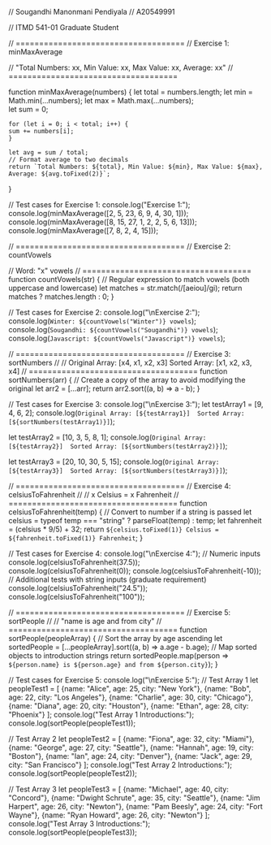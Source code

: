 // Sougandhi Manonmani Pendiyala
// A20549991

// ITMD 541-01 Graduate Student

// ====================================
// Exercise 1: minMaxAverage

// "Total Numbers: xx, Min Value: xx, Max Value: xx, Average: xx"
// ====================================

function minMaxAverage(numbers) {
    let total = numbers.length;
    let min = Math.min(...numbers);
    let max = Math.max(...numbers);    
    let sum = 0;

    for (let i = 0; i < total; i++) {
    sum += numbers[i];
    }

    let avg = sum / total;
    // Format average to two decimals
    return `Total Numbers: ${total}, Min Value: ${min}, Max Value: ${max}, Average: ${avg.toFixed(2)}`;
}

// Test cases for Exercise 1:
console.log("Exercise 1:");
console.log(minMaxAverage([2, 5, 23, 6, 9, 4, 30, 1]));  
console.log(minMaxAverage([8, 15, 27, 1, 2, 2, 5, 6, 13]));  
console.log(minMaxAverage([7, 8, 2, 4, 15]));

// ====================================
// Exercise 2: countVowels

// Word: "x" vowels
// ====================================
function countVowels(str) {
    // Regular expression to match vowels (both uppercase and lowercase)
    let matches = str.match(/[aeiou]/gi);
    return matches ? matches.length : 0;
}

// Test cases for Exercise 2:
console.log("\nExercise 2:");
console.log(`Winter: ${countVowels("Winter")} vowels`);
console.log(`Sougandhi: ${countVowels("Sougandhi")} vowels`);
console.log(`Javascript: ${countVowels("Javascript")} vowels`);


// ====================================
// Exercise 3: sortNumbers
//
// Original Array: [x4, x1, x2, x3]  Sorted Array: [x1, x2, x3, x4]
// ====================================
function sortNumbers(arr) {
    // Create a copy of the array to avoid modifying the original
    let arr2 = [...arr];
    return arr2.sort((a, b) => a - b);
}

// Test cases for Exercise 3:
console.log("\nExercise 3:");
let testArray1 = [9, 4, 6, 2];
console.log(`Original Array: [${testArray1}]  Sorted Array: [${sortNumbers(testArray1)}]`);

let testArray2 = [10, 3, 5, 8, 1];
console.log(`Original Array: [${testArray2}]  Sorted Array: [${sortNumbers(testArray2)}]`);

let testArray3 = [20, 10, 30, 5, 15];
console.log(`Original Array: [${testArray3}]  Sorted Array: [${sortNumbers(testArray3)}]`);

// ====================================
// Exercise 4: celsiusToFahrenheit
// 
// x Celsius = x Fahrenheit
// ====================================
function celsiusToFahrenheit(temp) {
    // Convert to number if a string is passed
    let celsius = typeof temp === "string" ? parseFloat(temp) : temp;
    let fahrenheit = (celsius * 9/5) + 32;
    return `${celsius.toFixed(1)} Celsius = ${fahrenheit.toFixed(1)} Fahrenheit`;
}

// Test cases for Exercise 4:
console.log("\nExercise 4:");
// Numeric inputs
console.log(celsiusToFahrenheit(37.5));
console.log(celsiusToFahrenheit(0));
console.log(celsiusToFahrenheit(-10));
// Additional tests with string inputs (graduate requirement)
console.log(celsiusToFahrenheit("24.5"));
console.log(celsiusToFahrenheit("100"));

// ====================================
// Exercise 5: sortPeople
// 
// "name is age and from city"
// ====================================
function sortPeople(peopleArray) {
    // Sort the array by age ascending
    let sortedPeople = [...peopleArray].sort((a, b) => a.age - b.age);
    // Map sorted objects to introduction strings
    return sortedPeople.map(person => `${person.name} is ${person.age} and from ${person.city}`);
}

// Test cases for Exercise 5:
console.log("\nExercise 5:");
// Test Array 1
let peopleTest1 = [
    {name: "Alice", age: 25, city: "New York"},
    {name: "Bob", age: 22, city: "Los Angeles"},
    {name: "Charlie", age: 30, city: "Chicago"},
    {name: "Diana", age: 20, city: "Houston"},
    {name: "Ethan", age: 28, city: "Phoenix"}
];
console.log("Test Array 1 Introductions:");
console.log(sortPeople(peopleTest1));

// Test Array 2
let peopleTest2 = [
    {name: "Fiona", age: 32, city: "Miami"},
    {name: "George", age: 27, city: "Seattle"},
    {name: "Hannah", age: 19, city: "Boston"},
    {name: "Ian", age: 24, city: "Denver"},
    {name: "Jack", age: 29, city: "San Francisco"}
];
console.log("Test Array 2 Introductions:");
console.log(sortPeople(peopleTest2));

// Test Array 3
let peopleTest3 = [
    {name: "Michael", age: 40, city: "Concord"},
    {name: "Dwight Schrute", age: 35, city: "Seattle"},
    {name: "Jim Harpert", age: 26, city: "Newton"},
    {name: "Pam Beesly", age: 24, city: "Fort Wayne"},
    {name: "Ryan Howard", age: 26, city: "Newton"}
];
console.log("Test Array 3 Introductions:");
console.log(sortPeople(peopleTest3));
